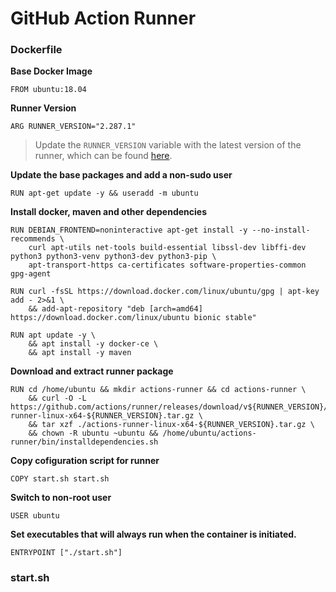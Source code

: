 # GitHub Action Runner

### **Dockerfile**

**Base Docker Image**
```shell
FROM ubuntu:18.04
```

**Runner Version**
```shell
ARG RUNNER_VERSION="2.287.1"
```
> Update the `RUNNER_VERSION` variable with the latest version of the runner, which can be found [here](https://github.com/actions/runner/releases).

**Update the base packages and add a non-sudo user**
```shell
RUN apt-get update -y && useradd -m ubuntu
```

**Install docker, maven and other dependencies**
```shell
RUN DEBIAN_FRONTEND=noninteractive apt-get install -y --no-install-recommends \
    curl apt-utils net-tools build-essential libssl-dev libffi-dev python3 python3-venv python3-dev python3-pip \
    apt-transport-https ca-certificates software-properties-common gpg-agent

RUN curl -fsSL https://download.docker.com/linux/ubuntu/gpg | apt-key add - 2>&1 \
    && add-apt-repository "deb [arch=amd64] https://download.docker.com/linux/ubuntu bionic stable"

RUN apt update -y \
    && apt install -y docker-ce \
    && apt install -y maven
```

**Download and extract runner package**
```shell
RUN cd /home/ubuntu && mkdir actions-runner && cd actions-runner \
    && curl -O -L https://github.com/actions/runner/releases/download/v${RUNNER_VERSION}/actions-runner-linux-x64-${RUNNER_VERSION}.tar.gz \
    && tar xzf ./actions-runner-linux-x64-${RUNNER_VERSION}.tar.gz \
    && chown -R ubuntu ~ubuntu && /home/ubuntu/actions-runner/bin/installdependencies.sh
```

**Copy cofiguration script for runner**
```script
COPY start.sh start.sh
```

**Switch to non-root user**
```script
USER ubuntu
```

**Set executables that will always run when the container is initiated.**
```shell
ENTRYPOINT ["./start.sh"]
```

### start.sh


